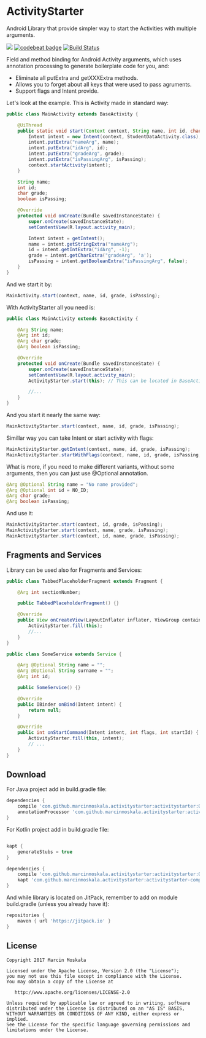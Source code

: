 # ActivityStarter
Android Library that provide simpler way to start the Activities with multiple arguments.

[![](https://jitpack.io/v/MarcinMoskala/ActivityStarter.svg)](https://jitpack.io/#MarcinMoskala/ActivityStarter)
[![codebeat badge](https://codebeat.co/badges/a1727670-96fe-4c89-9bdb-f1818a6dc066)](https://codebeat.co/projects/github-com-marcinmoskala-activitystarter)
[![Build Status](https://travis-ci.org/MarcinMoskala/ActivityStarter.svg?branch=master)](https://travis-ci.org/MarcinMoskala/ActivityStarter)

Field and method binding for Android Activity arguments, which uses annotation processing to generate boilerplate code for you, and:
 * Eliminate all putExtra and getXXXExtra methods.
 * Allows you to forget about all keys that were used to pass agruments.
 * Support flags and Intent provide.

Let's look at the example. This is Activity made in standard way:

```java
public class MainActivity extends BaseActivity {

    @UiThread
    public static void start(Context context, String name, int id, char grade, boolean isPassing) {
        Intent intent = new Intent(context, StudentDataActivity.class);
        intent.putExtra("nameArg", name);
        intent.putExtra("idArg", id);
        intent.putExtra("gradeArg", grade);
        intent.putExtra("isPassingArg", isPassing);
        context.startActivity(intent);
    }

    String name;
    int id;
    char grade;
    boolean isPassing;

    @Override
    protected void onCreate(Bundle savedInstanceState) {
        super.onCreate(savedInstanceState);
        setContentView(R.layout.activity_main);

        Intent intent = getIntent();
        name = intent.getStringExtra("nameArg");
        id = intent.getIntExtra("idArg", -1);
        grade = intent.getCharExtra("gradeArg", 'a');
        isPassing = intent.getBooleanExtra("isPassingArg", false);
    }
}
```

And we start it by:

```java
MainActivity.start(context, name, id, grade, isPassing);
```

With ActivityStarter all you need is:

```java
public class MainActivity extends BaseActivity {

    @Arg String name;
    @Arg int id;
    @Arg char grade;
    @Arg boolean isPassing;

    @Override
    protected void onCreate(Bundle savedInstanceState) {
        super.onCreate(savedInstanceState);
        setContentView(R.layout.activity_main);
        ActivityStarter.start(this); // This can be located in BaseActivity, one for all activities

        //...
    }
}
```

And you start it nearly the same way:

```java
MainActivityStarter.start(context, name, id, grade, isPassing);
```

Simillar way you can take Intent or start activity with flags:

```java
MainActivityStarter.getIntent(context, name, id, grade, isPassing);
MainActivityStarter.startWithFlags(context, name, id, grade, isPassing, FLAG_ACTIVITY_SINGLE_TOP);
```

What is more, if you need to make different variants, without some arguments, then you can just use @Optional annotation.

```java
@Arg @Optional String name = "No name provided";
@Arg @Optional int id = NO_ID;
@Arg char grade;
@Arg boolean isPassing;
```

And use it:

```java
MainActivityStarter.start(context, id, grade, isPassing);
MainActivityStarter.start(context, name, grade, isPassing);
MainActivityStarter.start(context, id, name, grade, isPassing);
```

Fragments and Services
-------

Library can be used also for Fragments and Services:

```java
public class TabbedPlaceholderFragment extends Fragment {

    @Arg int sectionNumber;

    public TabbedPlaceholderFragment() {}

    @Override
    public View onCreateView(LayoutInflater inflater, ViewGroup container, Bundle savedInstanceState) {
        ActivityStarter.fill(this);
        //...
    }
}
```

```java
public class SomeService extends Service {

    @Arg @Optional String name = "";
    @Arg @Optional String surname = "";
    @Arg int id;

    public SomeService() {}

    @Override
    public IBinder onBind(Intent intent) {
        return null;
    }

    @Override
    public int onStartCommand(Intent intent, int flags, int startId) {
        ActivityStarter.fill(this, intent);
        // ...
    }
}
```

Download
--------

For Java project add in build.gradle file:

```groovy
dependencies {
    compile 'com.github.marcinmoskala.activitystarter:activitystarter:0.10'
    annotationProcessor 'com.github.marcinmoskala.activitystarter:activitystarter-compiler:0.10'
}
```

For Kotlin project add in build.gradle file:

```groovy

kapt {
    generateStubs = true
}

dependencies {
    compile 'com.github.marcinmoskala.activitystarter:activitystarter:0.10'
    kapt 'com.github.marcinmoskala.activitystarter:activitystarter-compiler:0.10'
}
```

And while library is located on JitPack, remember to add on module build.gradle (unless you already have it):

```groovy
repositories {
    maven { url 'https://jitpack.io' }
}
```

License
-------

    Copyright 2017 Marcin Moskała

    Licensed under the Apache License, Version 2.0 (the "License");
    you may not use this file except in compliance with the License.
    You may obtain a copy of the License at

       http://www.apache.org/licenses/LICENSE-2.0

    Unless required by applicable law or agreed to in writing, software
    distributed under the License is distributed on an "AS IS" BASIS,
    WITHOUT WARRANTIES OR CONDITIONS OF ANY KIND, either express or implied.
    See the License for the specific language governing permissions and
    limitations under the License.

